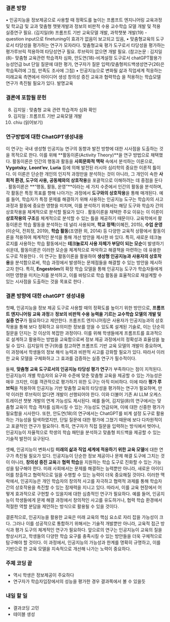 ### 결론 방향
• 인공지능을 정보제공으로 사용할 때 정확도를 높이는 프롬프트 엔지니어링 교육과정 및 학교급 및 교과 맞춤형 챗봇개발과 정보의 비판적 수용 교수학습 모델 개발 및 적용 실증연구 필요.  (김지일(9) 프롬프트 기반 교육모델 개발, 과학챗봇 개발(19) - question input으로 finetuning이 효과가 없음이 보고되고 있음, 
• 맞춤형교육의 도구로서 타당성을 평가하는 연구가 모자라다. 맞춤형교육 평가 도구로서 타당성을 평가하는 평가루브릭 적용하여 타당성연구 필요. 루브릭이 없으면 개발 필요. (참고논문 : 김지일(8)- 맞춤형 교육관련 학습격차 심화, 안도연(18)-비계설정 도구로서 chatGPT활용가능성언급 but 단일 질문에 대한 평가, 연구자가 질문 입력)맞춤형피드백생성연구(26)은 학습독려에 그침, 만족도 조사에 그침)
• 인공지능으로 변화될 삶과 직업세계 적응하는 미래교육 측면에서 아이디어 생성 창의성 증진 교육과 협력학습 을 적용하는 학습모델 연구가 촉진될 필요가 있다. 발명교육

### 결론에 포함될 문헌
8. 김지일 : 맞춤형 교육 관련 학습격차 심화 확인
9. 김지일 : 프롬프트 기반 교육모델 개발
10. chiu (읽어보기)

### 연구방법에 대한 ChatGPT생성내용
이 연구는 국내 생성형 인공지능 연구의 동향과 발전 방향에 대한 시사점을 도출하는 것을 목적으로 한다. 이를 위해 **활동이론(Activity Theory)**을 연구 방법으로 채택했다. 활동이론은 인간의 행동과 활동을 **사회문화적 맥락** 속에서 분석하는 이론으로, **Vygotsky**, **Leont’ev**, **Luria** 등에 의해 발전된 러시아 심리학의 중요한 이론적 틀이다. 이 이론은 단순한 개인의 인지적 과정만을 분석하는 것이 아니라, 그 개인이 속한 **사회적 환경, 도구의 사용, 공동체와의 상호작용**을 포괄적으로 이해하려는 데 중점을 둔다  .
활동이론은 **“행동, 활동, 운영”**이라는 세 가지 수준에서 인간의 활동을 분석하며, 각 활동은 특정 목표를 향해 나아가는 과정에서 **도구와의 상호작용**을 통해 매개된다. 예를 들어, 학습자가 특정 문제를 해결하기 위해 사용하는 인공지능 도구는 학습자의 사고 과정과 활동에 중요한 영향을 미치며, 이를 분석하기 위해서는 해당 도구와 학습자 간의 상호작용을 체계적으로 분석할 필요가 있다 .
활동이론을 채택한 주요 이유는 이 이론이 **상호작용의 구조**를 체계적으로 분석할 수 있는 틀을 제공하기 때문이다. 교육학에서 활동이론은 학습 활동을 분석하는 데 널리 사용되며, **학교 정책**(이혜진, 2015), **수업 운영**(이순덕, 전희정, 2019), **학습 활동**(조영환 외, 2014) 등 다양한 교육적 상황에서 활동이론을 적용하여 체계적인 분석을 통해 개선 방안을 제시한 바 있다. 특히, 새로운 테크놀로지를 사용하는 학습 활동에서는 **테크놀로지 사용 자체가 부담이 되는 모순**이 발생하기 쉬운데, 활동이론은 이러한 모순을 체계적으로 파악하고 해결책을 마련하는 데 유용한 도구로 작용한다 .
이 연구는 활동이론을 활용하여 **생성형 인공지능과 사용자의 상호작용**을 분석함으로써, 학습 과정에서 발생하는 문제점들을 해결할 수 있는 방안을 제시하고자 한다. 특히, **Engeström**의 확장 학습 모델을 통해 인공지능 도구가 학습자들에게 어떤 영향을 미치는지를 분석하고, 이를 바탕으로 학습 활동을 효율적으로 재설계할 수 있는 시사점을 도출하는 것을 목표로 한다 .


### 결론 방향에 대한 chatGPT 생성내용
첫째, 인공지능을 정보 제공 도구로 사용할 때의 정확도를 높이기 위한 방안으로, **프롬프트 엔지니어링 교육 과정**과 **정보의 비판적 수용 능력을 기르는 교수학습 모델의 개발 및 실증 연구**가 필요하다고 제안한다. 프롬프트 엔지니어링은 사용자가 인공지능과의 상호작용을 통해 보다 정확하고 유의미한 정보를 얻을 수 있도록 설계된 기술로, 이는 단순히 질문을 던지는 것 이상의 복잡한 과정이다. 이를 위해 학생들에게 프롬프트를 효과적으로 설계하고 활용하는 방법을 교육함으로써 정보 제공 과정에서의 정확성과 효율성을 높일 수 있다. 김지일의 연구(9)를 참고하면 프롬프트 기반 교육 모델의 개발이 중요하며, 이 과정에서 학생들의 정보 해석 능력과 비판적 사고를 강화할 필요가 있다. 따라서 이러한 교육 모델을 구체화하고 그 효과를 검증하는 실증 연구가 필수적이다.

둘째, **맞춤형 교육 도구로서의 인공지능 타당성 평가 연구**가 부족하다는 점이 지적된다. 인공지능이 개별 학습자의 요구와 수준에 맞춘 맞춤형 교육을 제공할 수 있는 가능성은 매우 크지만, 이를 객관적으로 평가하기 위한 도구는 아직 미비하다. 이에 따라 **평가 루브릭**을 적용하여 인공지능 기반 맞춤형 교육의 타당성을 평가하는 연구가 필요하며, 만약 이러한 루브릭이 없다면 개발이 선행되어야 한다. 이와 더불어 기존 AI LLM 오케스트레이션 챗봇 개발의 연계 가능성도 제시된다. 예를 들어, 김지일(8)의 연구에서는 맞춤형 교육이 학습 격차를 심화시킬 수 있는 가능성도 언급되며, 이에 대한 신중한 평가가 필요함을 시사한다. 또한, 안도연(18)의 연구에서는 ChatGPT를 비계 설정 도구로 활용하는 가능성을 탐색하였지만, 단일 질문에 대한 평가에 그쳤기 때문에 보다 다차원적이고 포괄적인 연구가 필요하다. 특히, 연구자가 직접 질문을 입력하는 방식에서 벗어나, 인공지능이 자율적으로 학생의 학습 패턴을 분석하고 맞춤형 피드백을 제공할 수 있는 기술적 발전이 요구된다.

셋째, 인공지능이 변화시킬 **미래의 삶과 직업 세계에 적응하기 위한 교육 모델**에 대한 연구가 촉진될 필요가 있다. 인공지능이 단순한 정보 제공이나 문제 해결 도구에 그치는 것이 아니라, **창의성 증진 교육**과 **협력 학습**을 지원하는 학습 도구로 진화할 수 있는 가능성을 탐구해야 한다. 미래 사회에서는 문제를 해결하는 능력뿐만 아니라, 새로운 아이디어를 창출하고 협력적으로 일을 수행할 수 있는 능력이 더욱 중요해질 것이다. 이러한 맥락에서, 인공지능은 개인 학습자의 창의적 사고를 자극하고 협력적 과제를 통해 학습자 간의 상호작용을 촉진할 수 있는 잠재력을 지니고 있다. 따라서, 이를 교육 현장에서 어떻게 효과적으로 구현할 수 있을지에 대한 심층적인 연구가 필요하다. 예를 들어, 인공지능이 학생들에게 문제 해결 과정에서 창의적인 사고를 유도하거나, 협력 학습 환경에서 적절한 역할 분담을 제안하는 방식으로 활용될 수 있을 것이다.

결론적으로, 인공지능을 활용한 교육은 미래 교육의 핵심 요소로 자리 잡을 가능성이 크다. 그러나 이를 성공적으로 통합하기 위해서는 기술적 개발뿐만 아니라, 교육적 접근 방식과 평가 도구의 체계적인 연구가 필요하다. 앞으로의 연구는 인공지능이 교육의 질을 향상시키고, 학생들의 다양한 학습 요구를 충족시킬 수 있는 방안들을 더욱 구체적으로 탐구해야 할 것이다. 이 과정에서, 인공지능의 가능성과 한계를 명확히 규명하고, 이를 기반으로 한 교육 모델을 지속적으로 개선해 나가는 노력이 중요하다.

### 주체 코딩 끝
* 역시 학생은 정보제공이 주요하다
* 연구자가 학습자입장에서의 성능을 평가한 경우 결과쪽에서 볼 수 있을듯

### 내일 할 일
* 결과코딩 고민
* 테이블 생성